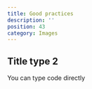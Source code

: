 ```yaml
---
title: Good practices
description: ''
position: 43
category: Images
---
```



## Title type 2

You can type code directly


